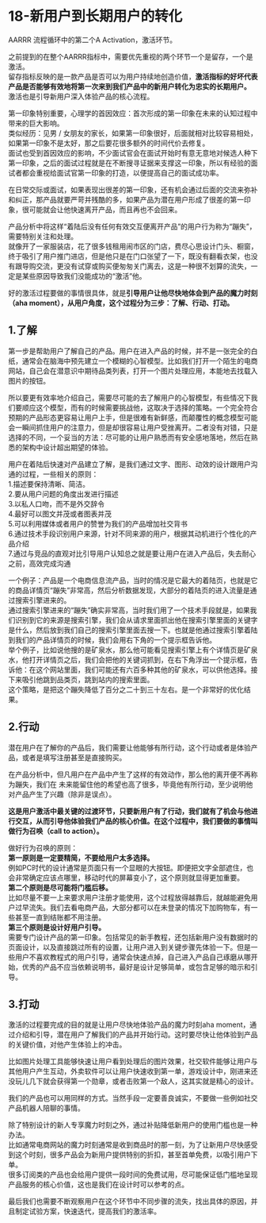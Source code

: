 # 18-新用户到长期用户的转化

AARRR 流程循环中的第二个A Activation，激活环节。

之前提到的在整个AARRR指标中，需要优先重视的两个环节一个是留存，一个是激活。  
留存指标反映的是一款产品是否可以为用户持续地创造价值，**激活指标的好坏代表产品是否能够有效地将第一次来到我们产品中的新用户转化为忠实的长期用户。**  
激活也是引导新用户深入体验产品的核心流程。  

第一印象特别重要，心理学的首因效应：首次形成的第一印象在未来的认知过程中带来的巨大影响。  
类似经历：见男 / 女朋友的家长，如果第一印象很好，后面就相对比较容易相处，如果第一印象不是太好，那之后要花很多额外的时间代价去修复。  
面试也受到首因效应的影响，不少面试官会在面试开始时有意无意地对候选人种下第一印象，之后的面试过程就是在不断搜寻证据来支撑这一印象，所以有经验的面试者都会重视给面试官第一印象的打造，以便提高自己的面试成功率。

在日常交际或面试，如果表现出很差的第一印象，还有机会通过后面的交流来弥补和纠正，那产品就要严苛并残酷的多，如果产品为潜在用户形成了很差的第一印象，很可能就会让他快速离开产品，而且再也不会回来。  

产品分析中将这样“着陆后没有任何有效交互便离开产品”的用户行为称为“蹦失”，需要特别关注和处理。  
就像开了一家服装店，花了很多钱租用闹市区的门店，费尽心思设计门头、橱窗，终于吸引了用户推门进店，但是他只是在门口张望了一下，既没有翻看衣架，也没有跟导购交流，更没有试穿或购买便匆匆关门离去，这是一种很不划算的流失，一定是某些原因导致我们没能成功的“激活”他。

好的激活过程要做的事情很具体，就是**引导用户让他尽快地体会到产品的魔力时刻（aha moment），从用户角度，这个过程分为三步：了解、行动、打动。**

## 1.了解

第一步是帮助用户了解自己的产品。用户在进入产品的时候，并不是一张完全的白纸，通常会在脑海中预先建立一个模糊的心智模型。比如我们打开一个陌生的电商网站，自己会在潜意识中期待品类列表，打开一个图片处理应用，本能地去找载入图片的按钮。  

所以要更有效率地介绍自己，需要尽可能的去了解用户的心智模型，有些情况下我们要顺应这个模型，而有的时候需要挑战他，这取决于选择的策略。一个完全符合预期的产品形态更容易让用户上手，但是很难有新鲜感，而颠覆性的概念模型可能会一瞬间抓住用户的注意力，但是却很容易让用户受挫离开。二者没有对错，只是选择的不同，一个妥当的方法：尽可能的让用户熟悉而有安全感地落地，然后在熟悉的架构中设计超出期望的体验。

用户在着陆后快速对产品建立了解，是我们通过文字、图形、动效的设计跟用户沟通的过程，一些相关的原则：  
1.描述要保持清晰、简洁。  
2.要从用户问题的角度出发进行描述  
3.以私人口吻，而不是外交辞令  
4.最好可以图文并茂或者图表并茂  
5.可以利用媒体或者用户的赞誉为我们的产品增加社交背书  
6.通过技术手段识别用户来源，针对不同来源的用户，根据其动机进行个性化的产品介绍  
7.通过与竞品的直观对比引导用户认知总之就是要让用户在进入产品后，失去耐心之前，高效完成沟通

一个例子：产品是一个电商信息流产品，当时的情况是它最大的着陆页，也就是它的商品详情页“蹦失”非常高，然后分析数据发现，大部分的着陆页的进入流量是通过搜索引擎进来的。  
通过搜索引擎进来的“蹦失”确实非常高，当时我们用了一个技术手段就是，如果我们识别到它的来源是搜索引擎，我们会从请求里面抓出他在搜索引擎里面的关键字是什么，然后放到我们自己的搜索引擎里面去搜一下。也就是他通过搜索引擎着陆到我们的产品详情页的时候，我们会用右下角的一个提示框告诉他。  
举个例子，比如说他搜的是矿泉水，那么他可能看见搜索引擎上有个详情页是矿泉水，他打开详情页之后，我们会把他的关键词抓到，在右下角浮出一个提示框，告诉他：在这个网站里面，我们可能还有六百多种其他的矿泉水，可以供他选择。接下来吸引他跳到品类页，跳到站内的搜索里面。  
这个策略，是把这个蹦失降低了百分之二十到三十左右。是一个非常好的优化结果。

## 2.行动

潜在用户在了解你的产品后，我们需要让他能够有所行动，这个行动或者是体验产品，或者是填写注册甚至是直接购买。  

在产品分析中，但凡用户在产品中产生了这样的有效动作，那么他的离开便不再称为蹦失，我们在 未来能留住他的希望也高了很多，毕竟他有所行动，至少说明他对产品产生了兴趣（除非是误点）。

**这是用户激活中最关键的过渡环节，只要新用户有了行动，我们就有了机会与他进行交互，从而引导他体验我们产品的核心价值。在这个过程中，我们要做的事情叫做行为召唤（call to action）。**

做好行为召唤的原则：  
**第一原则是一定要精简，不要给用户太多选择。**  
例如PC时代的设计通常是页面只有一个显眼的大按钮。即便把文字全部遮住，也会非常确定应该点哪里，移动时代的屏幕变小了，这个原则就显得更加重要。  
**第二个原则是尽可能将门槛后移。**  
比如尽量不要一上来要求用户注册才能使用，这个过程放得越靠后，就越能避免用户过早流失。我们去看电商产品，大部分都可以在未登录的情况下加购物车，有一些甚至一直到结账都不用注册。  
**第三个原则是设计好用户引导。**  
需要专门设计产品的第一印象。包括常见的新手教程，还包括新用户没有数据时的页面设计，以及直接跳过所有的设置，让用户进入到关键步骤先体验一下。但是一些用户不喜欢教程式的用户引导，通常会快速点掉，自己进入产品自己琢磨从哪开始，优秀的产品不应当依赖说明书，最好是设计足够简单，或包含足够的暗示和引导。

## 3.打动

激活的过程要完成的目的就是让用户尽快地体验产品的魔力时刻aha moment，通过介绍和引导，潜在用户了解我们的产品并开始行动。这时要尽快让他体验到产品的关键价值，对他产生体验上的冲击。

比如图片处理工具能够快速让用户看到处理后的图片效果，社交软件能够让用户与其他用户产生互动，外卖软件可以让用户快速收到第一单，游戏设计中，刚进来还没玩儿几下就会获得第一个勋章，或者击败第一个敌人，这其实就是精心的设计。

我们的产品也可以用同样的方式。当然手段一定要善良诚实，不要做一些例如社交产品机器人陪聊的事情。

除了特别设计的新人专享魔力时刻之外，通过补贴降低新用户的使用门槛也是一种办法。  
比如通常电商网站的魔力时刻通常是收到商品时的那一刻，为了让新用户尽快感受到这个时刻，很多产品会为新用户提供特别的折扣，甚至首单免费，以吸引用户下单。  
很多订阅类的产品也会给用户提供一段时间的免费试用，尽可能保证低门槛地呈现产品服务的核心价值，这也是我们在设计时可以参考的点。

最后我们也需要不断观察用户在这个环节中不同步骤的流失，找出具体的原因，并且制定试验方案，快速迭代，提高我们的激活率。
